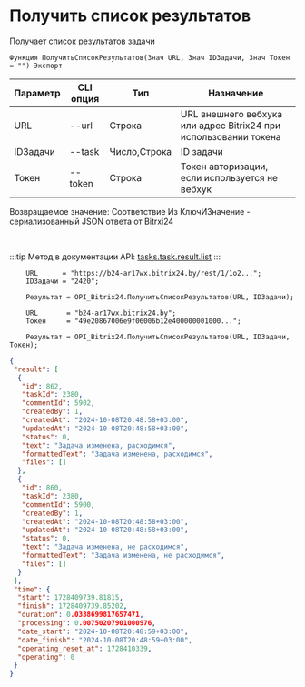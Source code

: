 ﻿---
sidebar_position: 6
---

# Получить список результатов
 Получает список результатов задачи



`Функция ПолучитьСписокРезультатов(Знач URL, Знач IDЗадачи, Знач Токен = "") Экспорт`

  | Параметр | CLI опция | Тип | Назначение |
  |-|-|-|-|
  | URL | --url | Строка | URL внешнего вебхука или адрес Bitrix24 при использовании токена |
  | IDЗадачи | --task | Число,Строка | ID задачи |
  | Токен | --token | Строка | Токен авторизации, если используется не вебхук |

  
  Возвращаемое значение:   Соответствие Из КлючИЗначение - сериализованный JSON ответа от Bitrxi24

<br/>

:::tip
Метод в документации API: [tasks.task.result.list](https://dev.1c-bitrix.ru/rest_help/tasks/task/tasks/tasks_task_result.list.php)
:::
<br/>


```bsl title="Пример кода"
    URL      = "https://b24-ar17wx.bitrix24.by/rest/1/1o2...";
    IDЗадачи = "2420";

    Результат = OPI_Bitrix24.ПолучитьСписокРезультатов(URL, IDЗадачи);

    URL       = "b24-ar17wx.bitrix24.by";
    Токен     = "49e20867006e9f06006b12e400000001000...";

    Результат = OPI_Bitrix24.ПолучитьСписокРезультатов(URL, IDЗадачи, Токен);
```
    



```json title="Результат"
{
 "result": [
  {
   "id": 862,
   "taskId": 2380,
   "commentId": 5902,
   "createdBy": 1,
   "createdAt": "2024-10-08T20:48:58+03:00",
   "updatedAt": "2024-10-08T20:48:58+03:00",
   "status": 0,
   "text": "Задача изменена, расходимся",
   "formattedText": "Задача изменена, расходимся",
   "files": []
  },
  {
   "id": 860,
   "taskId": 2380,
   "commentId": 5900,
   "createdBy": 1,
   "createdAt": "2024-10-08T20:48:58+03:00",
   "updatedAt": "2024-10-08T20:48:58+03:00",
   "status": 0,
   "text": "Задача изменена, не расходимся",
   "formattedText": "Задача изменена, не расходимся",
   "files": []
  }
 ],
 "time": {
  "start": 1728409739.81815,
  "finish": 1728409739.85202,
  "duration": 0.0338699817657471,
  "processing": 0.00750207901000976,
  "date_start": "2024-10-08T20:48:59+03:00",
  "date_finish": "2024-10-08T20:48:59+03:00",
  "operating_reset_at": 1728410339,
  "operating": 0
 }
}
```
